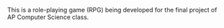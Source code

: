 This is a role-playing game (RPG) being developed for the final project of AP Computer Science class.
